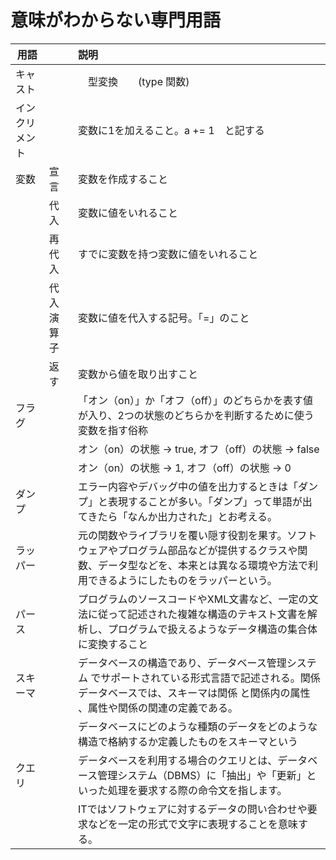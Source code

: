 # 意味がわからない専門用語

| 用語 |  | 説明   |
| ----- |:-----|:----- |
| キャスト |    |　型変換　　(type 関数) |
| インクリメント |    | 変数に1を加えること。a += 1　と記する |
| 変数 | 宣⾔ | 変数を作成すること     |
|     | 代⼊ | 変数に値をいれること |
|     | 再代⼊ | すでに変数を持つ変数に値をいれること |
|     | 代⼊演算⼦ | 変数に値を代⼊する記号。「=」のこと |
|     | 返す | 変数から値を取り出すこと |
| フラグ |     | 「オン（on）」か「オフ（off）」のどちらかを表す値が入り、2つの状態のどちらかを判断するために使う変数を指す俗称 |
|  |  | オン（on）の状態 → true, オフ（off）の状態 → false
|  |  | オン（on）の状態 → 1, オフ（off）の状態 → 0 |
| ダンプ |  | エラー内容やデバッグ中の値を出力するときは「ダンプ」と表現することが多い。「ダンプ」って単語が出てきたら「なんか出力された」とお考える。 |
| ラッパー |  | 元の関数やライブラリを覆い隠す役割を果す。ソフトウェアやプログラム部品などが提供するクラスや関数、データ型などを、本来とは異なる環境や方法で利用できるようにしたものをラッパーという。 |
| パース |   | プログラムのソースコードやXML文書など、一定の文法に従って記述された複雑な構造のテキスト文書を解析し、プログラムで扱えるようなデータ構造の集合体に変換すること |
| スキーマ |    | データベースの構造であり、データベース管理システム でサポートされている形式言語で記述される。関係データベースでは、スキーマは関係 と関係内の属性 、属性や関係の関連の定義である。 |
|     |    | データベースにどのような種類のデータをどのような構造で格納するか定義したものをスキーマという |
| クエリ |    |データベースを利用する場合のクエリとは、データベース管理システム（DBMS）に「抽出」や「更新」といった処理を要求する際の命令文を指します。 |
|    |    |ITではソフトウェアに対するデータの問い合わせや要求などを一定の形式で文字に表現することを意味する。|

